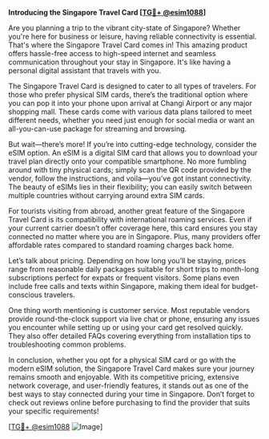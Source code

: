 **Introducing the Singapore Travel Card [[TG💪+ @esim1088](https://t.me/s/esim1088)]**

Are you planning a trip to the vibrant city-state of Singapore? Whether you're here for business or leisure, having reliable connectivity is essential. That's where the Singapore Travel Card comes in! This amazing product offers hassle-free access to high-speed internet and seamless communication throughout your stay in Singapore. It's like having a personal digital assistant that travels with you.

The Singapore Travel Card is designed to cater to all types of travelers. For those who prefer physical SIM cards, there’s the traditional option where you can pop it into your phone upon arrival at Changi Airport or any major shopping mall. These cards come with various data plans tailored to meet different needs, whether you need just enough for social media or want an all-you-can-use package for streaming and browsing.

But wait—there’s more! If you’re into cutting-edge technology, consider the eSIM option. An eSIM is a digital SIM card that allows you to download your travel plan directly onto your compatible smartphone. No more fumbling around with tiny physical cards; simply scan the QR code provided by the vendor, follow the instructions, and voila—you’ve got instant connectivity. The beauty of eSIMs lies in their flexibility; you can easily switch between multiple countries without carrying around extra SIM cards.

For tourists visiting from abroad, another great feature of the Singapore Travel Card is its compatibility with international roaming services. Even if your current carrier doesn’t offer coverage here, this card ensures you stay connected no matter where you are in Singapore. Plus, many providers offer affordable rates compared to standard roaming charges back home.

Let’s talk about pricing. Depending on how long you’ll be staying, prices range from reasonable daily packages suitable for short trips to month-long subscriptions perfect for expats or frequent visitors. Some plans even include free calls and texts within Singapore, making them ideal for budget-conscious travelers.

One thing worth mentioning is customer service. Most reputable vendors provide round-the-clock support via live chat or phone, ensuring any issues you encounter while setting up or using your card get resolved quickly. They also offer detailed FAQs covering everything from installation tips to troubleshooting common problems.

In conclusion, whether you opt for a physical SIM card or go with the modern eSIM solution, the Singapore Travel Card makes sure your journey remains smooth and enjoyable. With its competitive pricing, extensive network coverage, and user-friendly features, it stands out as one of the best ways to stay connected during your time in Singapore. Don’t forget to check out reviews online before purchasing to find the provider that suits your specific requirements!

[[TG💪+ @esim1088](https://t.me/s/esim1088) ![Image](https://i.postimg.cc/Y0z9fWf4/image.png)]